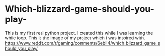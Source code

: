 # Which-blizzard-game-should-you-play-
This is my first real python project. I created this while I was learning the while loop.
This is the image of my project which I was inspired with.
https://www.reddit.com/r/gaming/comments/6ebii4/which_blizzard_game_should_you_play/
